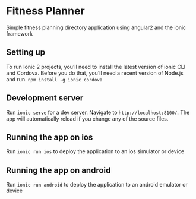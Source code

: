 # Fitness Planner
Simple fitness planning directory application using angular2 and the ionic framework

## Setting up
To run Ionic 2 projects, you’ll need to install the latest version of ionic CLI and Cordova. Before you do that, you’ll need a recent version of Node.js and run.
`npm install -g ionic cordova`

## Development server
Run `ionic serve` for a dev server. Navigate to `http://localhost:8100/`. The app will automatically reload if you change any of the source files.

## Running the app on ios

Run `ionic run ios` to deploy the application to an ios simulator or device

## Running the app on android

Run `ionic run android` to deploy the application to an android emulator or device
